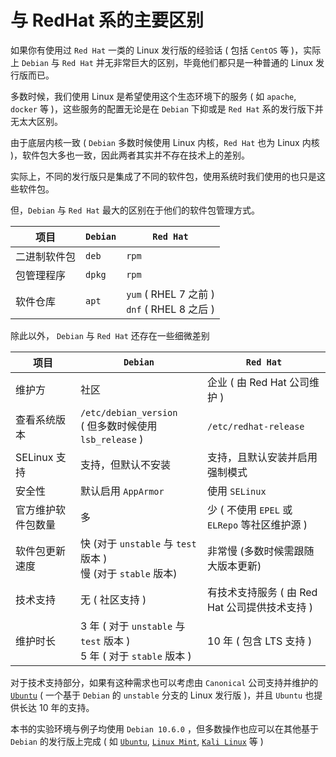 # 与 RedHat 系的主要区别

如果你有使用过 `Red Hat` 一类的 Linux 发行版的经验话 ( 包括 `CentOS` 等 )，实际上 `Debian` 与 `Red Hat` 并无非常巨大的区别，毕竟他们都只是一种普通的 Linux 发行版而已。

多数时候，我们使用 Linux 是希望使用这个生态环境下的服务 ( 如 `apache`, `docker` 等 )，这些服务的配置无论是在 `Debian` 下抑或是 `Red Hat` 系的发行版下并无太大区别。

由于底层内核一致 ( `Debian` 多数时候使用 Linux 内核，`Red Hat` 也为 Linux 内核 )，软件包大多也一致，因此两者其实并不存在技术上的差别。

实际上，不同的发行版只是集成了不同的软件包，使用系统时我们使用的也只是这些软件包。

但，`Debian` 与 `Red Hat` 最大的区别在于他们的软件包管理方式。

| 项目 | `Debian` | `Red Hat` |
|-|-|-|
| 二进制软件包 | `deb` | `rpm` |
| 包管理程序 | `dpkg` | `rpm` |
| 软件仓库 | `apt` | `yum` ( RHEL 7 之前 ) <br> `dnf` ( RHEL 8 之后 ) |

除此以外， `Debian` 与 `Red Hat` 还存在一些细微差别

| 项目 | `Debian` | `Red Hat` |
|-|-|-|
| 维护方 | 社区 | 企业 ( 由 Red Hat 公司维护 ) |
| 查看系统版本 | `/etc/debian_version` <br> ( 但多数时候使用 `lsb_release` ) | `/etc/redhat-release` |
| SELinux 支持 | 支持，但默认不安装 | 支持，且默认安装并启用强制模式 |
| 安全性 | 默认启用 `AppArmor` | 使用 `SELinux` |
| 官方维护软件包数量 | 多 | 少 ( 不使用 `EPEL` 或 `ELRepo` 等社区维护源 ) |
| 软件包更新速度 | 快 (对于 `unstable` 与 `test` 版本 ) <br> 慢 (对于 `stable` 版本) | 非常慢 (多数时候需跟随大版本更新) |
| 技术支持 | 无 ( 社区支持 ) | 有技术支持服务 ( 由 Red Hat 公司提供技术支持 ) |
| 维护时长 | 3 年 ( 对于 `unstable` 与 `test` 版本 ) <br> 5 年 ( 对于 `stable` 版本 ) | 10 年 ( 包含 LTS 支持 ) |

对于技术支持部分，如果有这种需求也可以考虑由 `Canonical` 公司支持并维护的 [`Ubuntu`](https://ubuntu.com/) ( 一个基于 `Debian` 的 `unstable` 分支的 Linux 发行版 )，并且 `Ubuntu` 也提供长达 10 年的支持。

本书的实验环境与例子均使用 `Debian 10.6.0` ，但多数操作也应可以在其他基于 `Debian` 的发行版上完成 ( 如 [`Ubuntu`](https://ubuntu.com/), [`Linux Mint`](https://linuxmint.com/), [`Kali Linux`](https://kali.org/) 等 )

